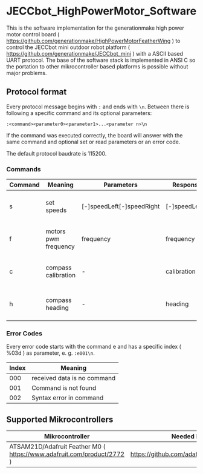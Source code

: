 # JECCbot_HighPowerMotor_Software
This is the software implementation for the generationmake high power motor control board ( https://github.com/generationmake/HighPowerMotorFeatherWing ) to control the JECCbot mini  outdoor robot platform ( https://github.com/generationmake/JECCbot_mini ) with a ASCII based UART protocol. The base of the software stack is implemented in ANSI C so the portation to other mikrocontroller based platforms is possible without major problems.

## Protocol format

Every protocol message begins with ```:``` and ends with ```\n```. Between there is following a specific command and its optional parameters:

```:<command><parameter0><parameter1>...<parameter n>\n```

If the command was executed correctly, the board will answer with the same command and optional set or read parameters or an error code.

The default protocol baudrate is 115200.

### Commands

| Command | Meaning | Parameters | Response parameters | Format | Example |
| ------- | ------- | -------- | ----------------- | ------ | ------- |
| s       | set speeds | [-]speedLeft[-]speedRight | [-]speedLeft[-]speedRight | %03d, -100% to 100% | ```:s100-050\n``` |
| f       | motors pwm frequency | frequency | frequency | %05d, 0 Hz to 16000 Hz | ```:f08000\n``` |
| c       | compass calibration | - | calibration status | %03d, -100% to 100% | ```:c\n``` |
| h       | compass heading | - | heading | %03d, -180° to 180° | ```:h\n``` |

### Error Codes

Every error code starts with the command e and has a specific index ( %03d ) as parameter, e. g. ```:e001\n```.

| Index | Meaning |
| ----- | ------- |
| 000 | received data is no command |
| 001 | Command is not found |
| 002 | Syntax error in command |

## Supported Mikrocontrollers

| Mikrocontroller | Needed Libraries |
| --------------- | ---------------- |
| ATSAM21D/Adafruit Feather M0 ( https://www.adafruit.com/product/2772 ) | https://github.com/adafruit/Adafruit_ADS1X15 |
